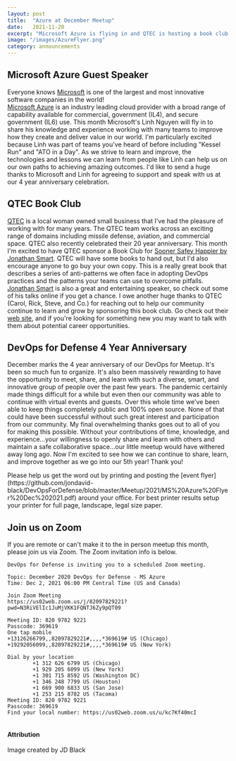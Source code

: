 ```yaml
---
layout: post
title:  "Azure at December Meetup"
date:   2021-11-20
excerpt: "Microsoft Azure is flying in and QTEC is hosting a book club to celebrate our 4 yr anniversary."
image: "/images/AzureFlyer.png"
category: announcements
---
```


## Microsoft Azure Guest Speaker
Everyone knows [Microsoft](https://microsoft.com) is one of the largest and most innovative software companies in the world!  
[Microsoft Azure](https://azure.microsoft.com/en-us/) is an industry leading cloud provider
with a broad range of capability available for commercial, government (IL4), and secure government (IL6) use.  This month Microsoft's Linh Nguyen will fly in
to share his knowledge and experience working with many teams to improve how they create and deliver value in our world.  I'm particularly
excited because Linh was part of teams you've heard of before including "Kessel Run" and "ATO in a Day".  As we strive to learn and improve,
the technologies and lessons we can learn from people like Linh can help us on our own paths to achieving amazing outcomes.  I'd like to
send a huge thanks to Microsoft and Linh for agreeing to support and speak with us at our 4 year anniversary celebration.

## QTEC Book Club
[QTEC](https://www.qtecinc.com/) is a local woman owned small business that I've had the pleasure of working with for many years.  The QTEC team
works across an exciting range of domains including missile defense, aviation, and commercial space.  QTEC also recently celebrated their 20 year anniversary.
This month I'm excited to have QTEC sponsor a Book Club for [Sooner Safey Happier by Jonathan Smart](https://itrevolution.com/sooner-safer-happier/).  QTEC will
have some books to hand out, but I'd also encourage anyone to go buy your own copy.  This is a really great book that describes a series of anti-patterns we
often face in adopting DevOps practices and the patterns your teams can use to overcome pitfalls.  [Jonathan Smart](https://youtu.be/cwbiSCgiZNA) is also a great 
and entertaining speaker, so check out some of his talks online if you get a chance.  I owe another huge thanks to QTEC (Carol, Rick, Steve, and Co.) for reaching
out to help our community continue to learn and grow by sponsoring this book club.  Go check out their [web site](https://www.qtecinc.com/), and if you're looking for something new you may want to talk with them about potential career opportunities.

## DevOps for Defense 4 Year Anniversary
December marks the 4 year anniversary of our DevOps for Meetup.  It's been so much fun to organize.  It's also been massively rewarding to have the opportunity to meet,
share, and learn with such a diverse, smart, and innovative group of people over the past few years.  The pandemic certainly made things difficult for a while
but even then our community was able to continue with virtual events and guests.  Over this whole time we've been able to keep things completely public and 100% open source.  None of that could have been successful without such great interest and participation from our community.  My
final overwhelming thanks goes out to all of you for making this possible.  Without your contributions of time, knowledge, and experience...your willingness
to openly share and learn with others and maintain a safe collaborative space...our little meetup would have withered away long ago.  Now I'm excited to see how we can continue to share, learn, and improve together as we go into our 5th year!  Thank you!

<div class="box" markdown="1">
Please help us get the word out by printing and posting the [event flyer](https://github.com/jondavid-black/DevOpsForDefense/blob/master/Meetup/2021/MS%20Azure%20Flyer%20Dec%202021.pdf) around your office.  For best printer results setup your printer for full page, landscape, legal size paper.
</div>

## Join us on Zoom
If you are remote or can't make it to the in person meetup this month, please join us via Zoom.  The Zoom invitation info is below.

```
DevOps for Defense is inviting you to a scheduled Zoom meeting.

Topic: December 2020 DevOps for Defense - MS Azure
Time: Dec 2, 2021 06:00 PM Central Time (US and Canada)

Join Zoom Meeting
https://us02web.zoom.us/j/82097829221?pwd=N3RiVElIc1JuMjVKK1FQNTJ6Zy9pQT09

Meeting ID: 820 9782 9221
Passcode: 369619
One tap mobile
+13126266799,,82097829221#,,,,*369619# US (Chicago)
+19292056099,,82097829221#,,,,*369619# US (New York)

Dial by your location
        +1 312 626 6799 US (Chicago)
        +1 929 205 6099 US (New York)
        +1 301 715 8592 US (Washington DC)
        +1 346 248 7799 US (Houston)
        +1 669 900 6833 US (San Jose)
        +1 253 215 8782 US (Tacoma)
Meeting ID: 820 9782 9221
Passcode: 369619
Find your local number: https://us02web.zoom.us/u/kc7Kf40mcI


```

#### Attribution

Image created by JD Black